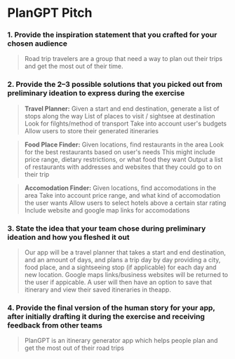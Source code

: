 # PlanGPT Pitch

### 1. Provide the inspiration statement that you crafted for your chosen audience

> Road trip travelers are a group that need a way to plan out their trips and get the most out of their time.

### 2. Provide the 2–3 possible solutions that you picked out from preliminary ideation to express during the exercise
> **Travel Planner:**
Given a start and end destination, generate a list of stops along the way List of places to visit / sightsee at destination Look for filghts/method of transport Take into account user's budgets Allow users to store their generated itineraries

> **Food Place Finder:**
Given locations, find restaurants in the area Look for the best restaurants based on user's needs This might include price range, dietary restrictions, or what food they want Output a list of restaurants with addresses and websites that they could go to on their trip

> **Accomodation Finder:**
Given locations, find accomodations in the area Take into account price range, and what kind of accomodation the user wants Allow users to select hotels above a certain star rating Include website and google map links for accomodations

### 3. State the idea that your team chose during preliminary ideation and how you fleshed it out
> Our app will be a travel planner that takes a start and end destination, and an amount of days, and plans a trip day by day providing a city, food place, and a sightseeing stop (if applicable) for each day and new location. Google maps links/business websites will be returned to the user if appicable. A user will then have an option to save that itinerary and view their saved itineraries in theapp.


### 4. Provide the final version of the human story for your app, after initially drafting it during the exercise and receiving feedback from other teams
> PlanGPT is an itinerary generator app which helps people plan and get the most out of their road trips
